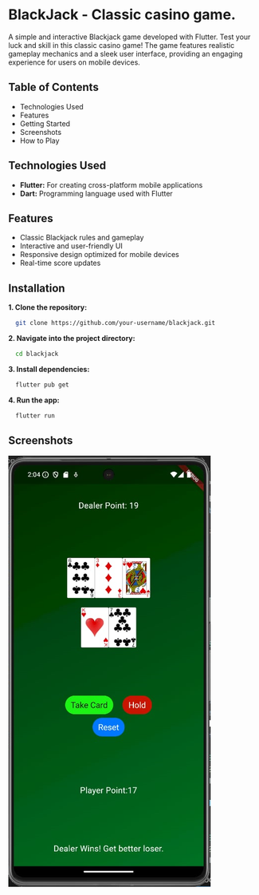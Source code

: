 
# BlackJack - Classic casino game.

A simple and interactive Blackjack game developed with Flutter. Test your luck and skill in this classic casino game! The game features realistic gameplay mechanics and a sleek user interface, providing an engaging experience for users on mobile devices.


## Table of Contents

- Technologies Used
- Features
- Getting Started
- Screenshots
- How to Play

## Technologies Used

- **Flutter:** For creating cross-platform mobile applications
- **Dart:** Programming language used with Flutter


## Features

- Classic Blackjack rules and gameplay
- Interactive and user-friendly UI
- Responsive design optimized for mobile devices
- Real-time score updates



## Installation

**1. Clone the repository:**

```bash
  git clone https://github.com/your-username/blackjack.git
```
    
**2. Navigate into the project directory:**

```bash
  cd blackjack
```
    
**3. Install dependencies:**

```bash
  flutter pub get
```
    
**4. Run the app:**

```bash
  flutter run
```


## Screenshots

![App Screenshot](https://raw.githubusercontent.com/redwanalirafi/Project-Assets/refs/heads/main/Flutter-blackjack/Screenshot_385.png)

